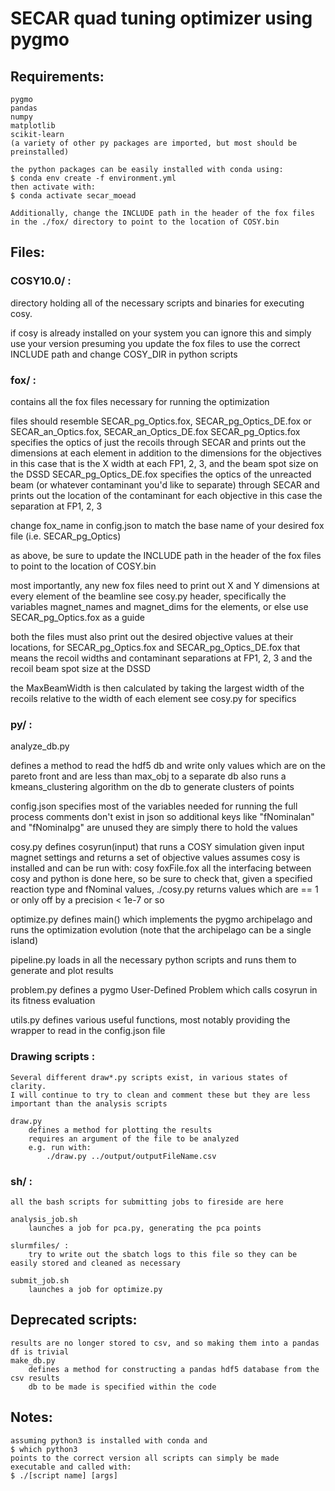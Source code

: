 # SECAR quad tuning optimizer using pygmo

## Requirements:

    pygmo
    pandas
    numpy
    matplotlib
    scikit-learn
    (a variety of other py packages are imported, but most should be preinstalled)
    
    the python packages can be easily installed with conda using:
    $ conda env create -f environment.yml
    then activate with:
    $ conda activate secar_moead

    Additionally, change the INCLUDE path in the header of the fox files in the ./fox/ directory to point to the location of COSY.bin

## Files:

### COSY10.0/ :
    
directory holding all of the necessary scripts and binaries for executing cosy. 

if cosy is already installed on your system you can ignore this and simply use your version
    presuming you update the fox files to use the correct INCLUDE path and change COSY_DIR in python scripts

### fox/ :

contains all the fox files necessary for running the optimization

files should resemble SECAR_pg_Optics.fox, SECAR_pg_Optics_DE.fox
or                    SECAR_an_Optics.fox, SECAR_an_Optics_DE.fox
    SECAR_pg_Optics.fox specifies the optics of just the recoils through SECAR
        and prints out the dimensions at each element in addition to the dimensions for the objectives
            in this case that is the X width at each FP1, 2, 3, and the beam spot size on the DSSD
    SECAR_pg_Optics_DE.fox specifies the optics of the unreacted beam (or whatever contaminant you'd like to separate) through SECAR
        and prints out the location of the contaminant for each objective
            in this case the separation at FP1, 2, 3 

change fox_name in config.json to match the base name of your desired fox file (i.e. SECAR_pg_Optics)

as above, be sure to update the INCLUDE path in the header of the fox files to point to the location of COSY.bin

most importantly, any new fox files need to print out X and Y dimensions at every element of the beamline
    see cosy.py header, specifically the variables magnet_names and magnet_dims for the elements, or else use SECAR_pg_Optics.fox as a guide

both the files must also print out the desired objective values at their locations, for SECAR_pg_Optics.fox and SECAR_pg_Optics_DE.fox
    that means the recoil widths and contaminant separations at FP1, 2, 3 and the recoil beam spot size at the DSSD

the MaxBeamWidth is then calculated by taking the largest width of the recoils relative to the width of each element
    see cosy.py for specifics

### py/ : 

analyze_db.py

defines a method to read the hdf5 db and write only values which are on the pareto front and are less than max_obj to a separate db
also runs a kmeans_clustering algorithm on the db to generate clusters of points  

config.json
    specifies most of the variables needed for running the full process
    comments don't exist in json so additional keys like "fNominalan" and "fNominalpg" are unused 
        they are simply there to hold the values 

cosy.py 
    defines cosyrun(input) that runs a COSY simulation given input magnet settings 
        and returns a set of objective values
    assumes cosy is installed and can be run with:
        cosy foxFile.fox
    all the interfacing between cosy and python is done here, so be sure to check that, given a specified reaction type and fNominal values, 
        ./cosy.py returns values which are == 1 or only off by a precision < 1e-7 or so


optimize.py
    defines main() which implements the pygmo archipelago and runs the optimization evolution
        (note that the archipelago can be a single island) 

pipeline.py
    loads in all the necessary python scripts and runs them to generate and plot results

problem.py 
    defines a pygmo User-Defined Problem which calls cosyrun in its fitness evaluation 

utils.py
    defines various useful functions, most notably providing the wrapper to read in the config.json file    

### Drawing scripts :

    Several different draw*.py scripts exist, in various states of clarity.
    I will continue to try to clean and comment these but they are less important than the analysis scripts
 
    draw.py
        defines a method for plotting the results
        requires an argument of the file to be analyzed 
        e.g. run with:
            ./draw.py ../output/outputFileName.csv    


### sh/ :
    
    all the bash scripts for submitting jobs to fireside are here
    
    analysis_job.sh
        launches a job for pca.py, generating the pca points
    
    slurmfiles/ :
        try to write out the sbatch logs to this file so they can be easily stored and cleaned as necessary

    submit_job.sh
        launches a job for optimize.py
        

## Deprecated scripts:    

    results are no longer stored to csv, and so making them into a pandas df is trivial
    make_db.py
        defines a method for constructing a pandas hdf5 database from the csv results
        db to be made is specified within the code 

## Notes:

    assuming python3 is installed with conda and 
    $ which python3 
    points to the correct version all scripts can simply be made executable and called with:
    $ ./[script name] [args] 
    
